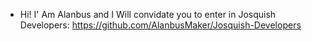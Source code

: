 - Hi! I' Am Alanbus and I Will convidate you to enter in Josquish Developers: https://github.com/AlanbusMaker/Josquish-Developers

